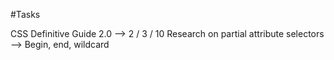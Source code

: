 #Tasks

CSS Definitive Guide 2.0 --> 2 / 3 / 10
Research on partial attribute selectors --> Begin, end, wildcard





